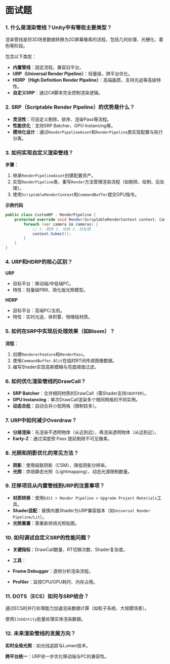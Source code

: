 # 面试题

### 1. 什么是渲染管线？Unity中有哪些主要类型？

渲染管线是将3D场景数据转换为2D屏幕像素的流程，包括几何处理、光栅化、着色等阶段。

包含以下类型：

- **内置管线**：固定流程，兼容旧平台。
- **URP（Universal Render Pipeline）**：轻量级，跨平台优化。
- **HDRP（High Definition Render Pipeline）**：高端画质，支持光追等高级特性。
- **自定义SRP**：通过C#脚本完全控制渲染逻辑。

### 2. SRP（Scriptable Render Pipeline）的优势是什么？

- **灵活性**：可自定义剔除、排序、渲染Pass等流程。
- **性能优化**：支持SRP Batcher、GPU Instancing等。
- **模块化设计**：通过`RenderPipelineAsset`和`RenderPipeline`类实现配置与执行分离。

### 3. 如何实现自定义渲染管线？

**步骤**：

1. 继承`RenderPipelineAsset`创建配置资产。
2. 实现`RenderPipeline`类，重写`Render`方法管理渲染流程（如剔除、绘制、后处理）。
3. 使用`ScriptableRenderContext`和`CommandBuffer`提交GPU指令。

**示例代码** 

```csharp
public class CustomRP : RenderPipeline {
    protected override void Render(ScriptableRenderContext context, Camera[] cameras) {
        foreach (var camera in cameras) {
            // 1. 剔除 2. 绘制 3. 后处理
            context.Submit();
        }
    }
}
```

### 4. URP和HDRP的核心区别？

**URP**

- 目标平台：移动端/中低端PC。
- 特性：轻量级PBR、简化版光照模型。

**HDRP**

- 目标平台：高端PC/主机。
- 特性：实时光追、体积雾、物理级材质。

### 5. 如何在SRP中实现后处理效果（如Bloom）？

**流程**：

1. 创建`RendererFeature`和`RenderPass`。
2. 使用`CommandBuffer.Blit`在临时RT间传递图像数据。
3. 编写Shader实现高斯模糊与亮度阈值过滤。

### 6. 如何优化渲染管线的DrawCall？

- **SRP Batcher**：合并相同材质的DrawCall（需Shader支持`CBUFFER`）。
- **GPU Instancing**：单次DrawCall渲染多个相同网格的不同实例。
- **动态合批**：自动合并小型网格（限制较多）。

### 7. URP中如何减少Overdraw？

- **分层渲染**：先渲染不透明物体（从近到远），再渲染透明物体（从远到近）。
- **Early-Z**：通过深度预 Pass 提前剔除不可见像素。

### 8. 光照和阴影优化的常见方法？

- **阴影**：使用级联阴影（CSM）、降低阴影分辨率。
- **光照**：烘焙静态光照（Lightmapping）、动态光源限制数量。

### 9. 迁移项目从内置管线到URP的注意事项？

- **材质转换**：使用`Edit > Render Pipeline > Upgrade Project Materials`工具。
- **Shader适配**：替换内置Shader为URP兼容版本（如`Universal Render Pipeline/Lit`）。
- **光照重置**：需重新烘焙光照贴图。

### 10. 如何调试自定义SRP的性能问题？

- **关键指标**：DrawCall数量、RT切换次数、Shader复杂度。
- **工具**： 

- **Frame Debugger**：逐帧分析渲染流程。
- **Profiler**：监控CPU/GPU耗时、内存占用。

### 11. DOTS（ECS）如何与SRP结合？

通过ECS的并行处理能力加速渲染数据计算（如粒子系统、大规模场景）。

使用`IJobEntity`批量处理实体渲染数据。

### 12. 未来渲染管线的发展方向？

**实时全局光照**：如光线追踪与Lumen技术。

**跨平台统一**：URP进一步优化移动端与PC的兼容性。
